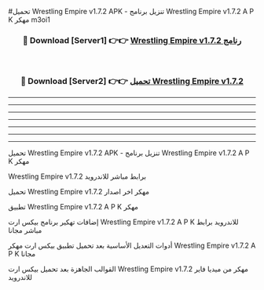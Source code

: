 #تحميل Wrestling Empire v1.7.2 APK - تنزيل برنامج Wrestling Empire v1.7.2 A P K مهكر m3oi1 



<div align="center">
<h3>🔴 Download [Server1] 👉👉 <a href="https://apkdownload10.web.app/?title=Wrestling Empire v1.7.2">Wrestling Empire v1.7.2 رنامج</a></h3><br>

<h3>🔴 Download [Server2] 👉👉 <a href="https://apkdownload10.web.app/?title=Wrestling Empire v1.7.2">تحميل Wrestling Empire v1.7.2 </a></h3>
</div>


----------------------------------------------------------

----------------------------------------------------------

----------------------------------------------------------

----------------------------------------------------------

----------------------------------------------------------

----------------------------------------------------------

----------------------------------------------------------

تحميل Wrestling Empire v1.7.2 APK - تنزيل برنامج Wrestling Empire v1.7.2 A P K مهكر

Wrestling Empire v1.7.2 برابط مباشر للاندرويد

تحميل Wrestling Empire v1.7.2 مهكر اخر اصدار

تطبيق Wrestling Empire v1.7.2 A P K مهكر

إضافات تهكير برنامج بيكس ارت Wrestling Empire v1.7.2 A P K للاندرويد برابط مباشر مجانا

أدوات التعديل الأساسية بعد تحميل تطبيق بيكس ارت مهكر Wrestling Empire v1.7.2 A P K مجانا

القوالب الجاهزة بعد تحميل بيكس ارت Wrestling Empire v1.7.2 مهكر من ميديا فاير للاندرويد


